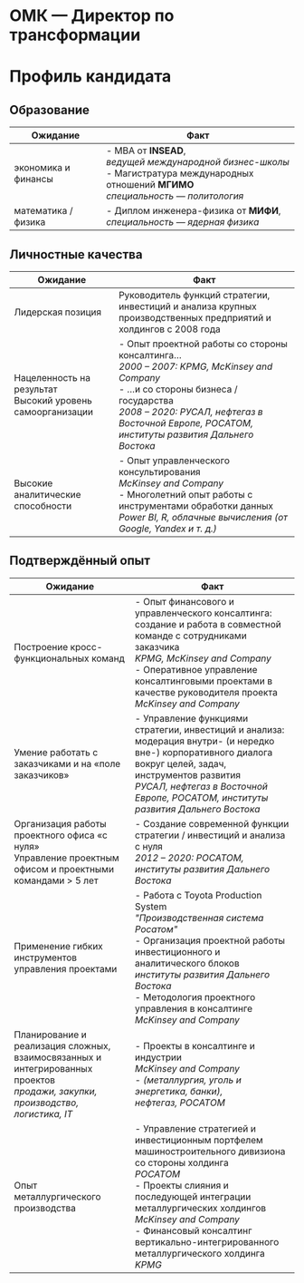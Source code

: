 <style>
.markdown-body table {display: table; }
</style>


# ОМК — Директор по трансформации

# Профиль кандидата
##  Образование
| **Ожидание**        | **Факт**                                                                                                                                                  |
| ------------------- | --------------------------------------------------------------------------------------------------------------------------------------------------------- |
| экономика и финансы | - MBA от **INSEAD**,<br>    *ведущей международной бизнес-школы*<br>- Магистратура международных отношений **МГИМО**<br>    *специальность — политология* |
| математика / физика | - Диплом инженера-физика от **МИФИ**,<br>    *специальность — ядерная физика*                                                                             |

##  Личностные качества
| **Ожидание**                                                  | **Факт**                                                                                                                                                                                                                                         |
| ------------------------------------------------------------- | ------------------------------------------------------------------------------------------------------------------------------------------------------------------------------------------------------------------------------------------------ |
| Лидерская позиция                                             | Руководитель функций стратегии, инвестиций и анализа крупных производственных предприятий и холдингов с 2008 года                                                                                                                                |
| Нацеленность на результат<br> Высокий уровень самоорганизации | - Опыт проектной работы со стороны консалтинга…<br>    *2000 – 2007: KPMG, McKinsey and Company*<br>- …и со стороны бизнеса / государства<br>    *2008 – 2020: РУСАЛ, нефтегаз в Восточной Европе, РОСАТОМ, институты развития Дальнего Востока* |
| Высокие аналитические способности                             | - Опыт управленческого консультирования<br>    *McKinsey and Company*<br>- Многолетний опыт работы с инструментами обработки данных<br>    *Power BI, R, облачные вычисления (от Google, Yandex и т. д.)*                                        |

##  Подтверждённый опыт
| **Ожидание**                                                                                                                     | **Факт**                                                                                                                                                                                                                                                                                                                      |
| -------------------------------------------------------------------------------------------------------------------------------- | ----------------------------------------------------------------------------------------------------------------------------------------------------------------------------------------------------------------------------------------------------------------------------------------------------------------------------- |
| Построение кросс-функциональных команд                                                                                           | - Опыт финансового и управленческого консалтинга: создание и работа в совместной команде с сотрудниками заказчика<br>    *KPMG, McKinsey and Company*<br>- Оперативное управление консалтинговыми проектами в качестве руководителя проекта<br>    *McKinsey and Company*                                                     |
| Умение работать с заказчиками и на «поле заказчиков»                                                                             | - Управление функциями стратегии, инвестиций и анализа: модерация внутри- (и нередко вне-) корпоративного диалога вокруг целей, задач, инструментов развития<br>    *РУСАЛ, нефтегаз в Восточной Европе, РОСАТОМ, институты развития Дальнего Востока*                                                                        |
| Организация работы проектного офиса «с нуля»<br> Управление проектным офисом и проектными командами > 5 лет                      | - Создание современной функции стратегии / инвестиций и анализа с нуля<br>    *2012 – 2020: РОСАТОМ, институты развития Дальнего Востока*                                                                                                                                                                                     |
| Применение гибких инструментов управления проектами                                                                              | - Работа с Toyota Production System<br>    *"Производственная система Росатом"*<br>- Организация проектной работы инвестиционного и аналитического блоков<br>    *институты развития Дальнего Востока*<br>- Методология проектного управления в консалтинге<br>    *McKinsey and Company*                                     |
| Планирование и реализация сложных, взаимосвязанных и интегрированных проектов<br>*продажи, закупки, производство, логистика, IT* | - Проекты в консалтинге и индустрии<br>    *McKinsey and Company*<br>- *(металлургия, уголь и энергетика, банки),*<br>    *нефтегаз, РОСАТОМ*                                                                                                                                                                                 |
| Опыт металлургического производства                                                                                              | - Управление стратегией и инвестиционным портфелем машиностроительного дивизиона со стороны холдинга<br>    *РОСАТОМ*<br>- Проекты слияния и последующей интеграции металлургических холдингов<br>    *McKinsey and Company*<br>- Финансовый консалтинг вертикально-интегрированного металлургического холдинга<br>    *KPMG* |


